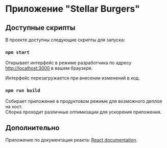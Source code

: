 # Приложение "Stellar Burgers"

## Доступные скрипты

В проекте доступны следующие скрипты для запуска:

### `npm start`

Открывает интерфейс в режиме разработчика по адресу [http://localhost:3000](http://localhost:3000) в вашем браузере.

Интерфейс перезагружается при внесении изменений в код.

### `npm run build`

Собирает приложение в продуктовом режиме для возможного деплоя на хост.\
Сборка проходит различные оптимизации для ускорения приложения.

## Дополнительно

Приложение по документации реакта: [React documentation](https://reactjs.org/).
